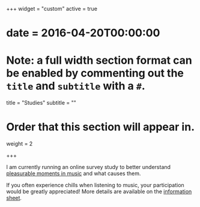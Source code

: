 +++
widget = "custom"
active = true
# date = 2016-04-20T00:00:00

# Note: a full width section format can be enabled by commenting out the `title` and `subtitle` with a `#`.
title = "Studies"
subtitle = ""

# Order that this section will appear in.
weight = 2

+++

I am currently running an online survey study to better understand [pleasurable moments in music](project/pleasurable-moments) and what causes them. 

If you often experience chills when listening to music, your participation would be greatly appreciated! More details are available on the [information sheet](https://qmulsciences.qualtrics.com/jfe/form/SV_24CEZwe2NiaiP7n).